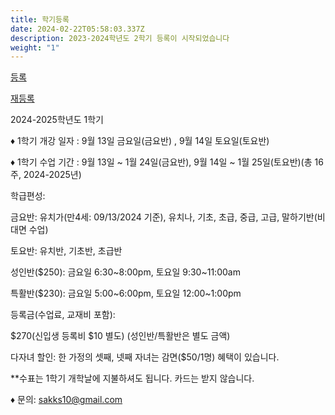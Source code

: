 ```yaml
---
title: 학기등록
date: 2024-02-22T05:58:03.337Z
description: 2023-2024학년도 2학기 등록이 시작되었습니다
weight: "1"
---
```

<a class="bg-blue-  500 hover:bg-blue-700 text-white font-bold py-2 px-4 rounded my-8" href="/ko/registration_pages/register">등록</a>

<a class="bg-blue-500 hover:bg-blue-700 text-white font-bold py-2 px-4 rounded" href="/ko/registration_pages/reregister">재등록</a>

2024-2025학년도 1학기

♦ 1학기 개강 일자 : 9월 13일 금요일(금요반) , 9월 14일 토요일(토요반)

♦ 1학기 수업 기간 : 9월 13일 \~ 1월 24일(금요반), 9월 14일 \~ 1월 25일(토요반)(총 16주, 2024-2025년)

학급편성:

금요반: 유치가(만4세: 09/13/2024 기준), 유치나, 기초, 초급, 중급, 고급, 말하기반(비대면 수업)

토요반: 유치반, 기초반, 초급반

성인반($250): 금요일 6:30\~8:00pm, 토요일 9:30\~11:00am 

특활반($230): 금요일 5:00\~6:00pm, 토요일 12:00\~1:00pm

등록금(수업료, 교재비 포함):

$270(신입생 등록비 $10 별도) (성인반/특활반은 별도 금액)

다자녀 할인: 한 가정의 셋째, 넷째 자녀는 감면($50/1명) 혜택이 있습니다.

\*\*수표는 1학기 개학날에 지불하셔도 됩니다. 카드는 받지 않습니다.

♦ 문의: sakks10@gmail.com
